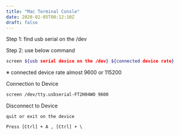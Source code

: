 ```yaml
---
title: "Mac Terminal Consle"
date: 2020-02-05T00:12:10Z
draft: false
---
```


Step 1: find usb serial on the /dev


Step 2: use below command 
```bash
screen ${usb serial device on the /dev} ${connected device rate} 
```
※ connected device rate almost 9600 or 115200


Connection to Device
```bash
screen /dev/tty.usbserial-FT2H04WO 9600
```

Disconnect to Device
```
quit or exit on the device 

Press [Ctrl] + A , [Ctrl] + \

```